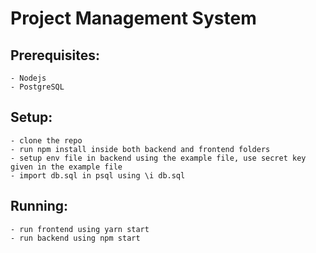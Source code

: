 # Project Management System

## Prerequisites:
    - Nodejs
    - PostgreSQL
    
## Setup:
    - clone the repo
    - run npm install inside both backend and frontend folders
    - setup env file in backend using the example file, use secret key given in the example file
    - import db.sql in psql using \i db.sql 

## Running:
    - run frontend using yarn start
    - run backend using npm start